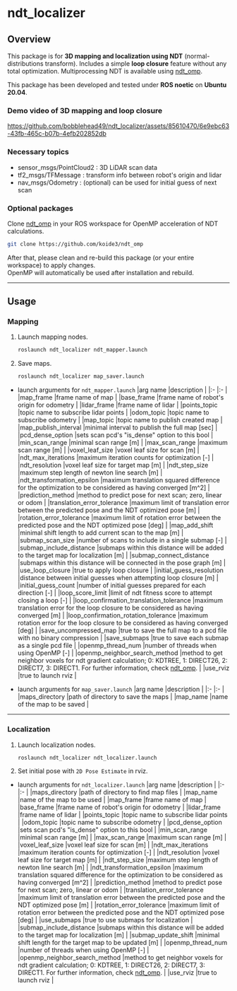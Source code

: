 # ndt_localizer

## Overview
This package is for **3D mapping and localization using NDT** (normal-distributions transform).
Includes a simple **loop closure** feature without any total optimization. Multiprocessing NDT is available using [ndt_omp](https://github.com/koide3/ndt_omp#ndt_omp).

This package has been developed and tested under **ROS noetic** on **Ubuntu 20.04**.  

### Demo video of 3D mapping and loop closure 

https://github.com/bobblehead49/ndt_localizer/assets/85610470/6e9ebc63-43fb-465c-b07b-4efb202852db

### Necessary topics
- sensor_msgs/PointCloud2 : 3D LiDAR scan data
- tf2_msgs/TFMessage : transform info between robot's origin and lidar
- nav_msgs/Odometry : (optional) can be used for initial guess of next scan

### Optional packages
Clone [ndt_omp](https://github.com/koide3/ndt_omp) in your ROS workspace for OpenMP acceleration of NDT calculations.  
```bash
git clone https://github.com/koide3/ndt_omp
```
After that, please clean and re-build this package (or your entire workspace) to apply changes.  
OpenMP will automatically be used after installation and rebuild.

---

## Usage

### Mapping
1. Launch mapping nodes.
    ```bash
    roslaunch ndt_localizer ndt_mapper.launch
    ```

1. Save maps.
    ```bash
    roslaunch ndt_localizer map_saver.launch
    ```

- launch arguments for `ndt_mapper.launch`
    |arg name                                   |description                                                                                                |
    |:-                                         |:-                                                                                                         |
    |map_frame                                  |frame name of map                                                                                          |
    |base_frame                                 |frame name of robot's origin for odometry                                                                  |
    |lidar_frame                                |frame name of lidar                                                                                        |
    |points_topic                               |topic name to subscribe lidar points                                                                       |
    |odom_topic                                 |topic name to subscribe odometry                                                                           |
    |map_topic                                  |topic name to publish created map                                                                          |
    |map_publish_interval                       |minimal interval to publish the full map [sec]                                                             |
    |pcd_dense_option                           |sets scan pcd's "is_dense" option to this bool                                                             |
    |min_scan_range                             |minimal scan range [m]                                                                                     |
    |max_scan_range                             |maximum scan range [m]                                                                                     |
    |voxel_leaf_size                            |voxel leaf size for scan [m]                                                                               |
    |ndt_max_iterations                         |maximum iteration counts for optimization [-]                                                              |
    |ndt_resolution                             |voxel leaf size for target map [m]                                                                         |
    |ndt_step_size                              |maximum step length of newton line search [m]                                                              |
    |ndt_transformation_epsilon                 |maximum translation squared difference for the optimization to be considered as having converged [m^2]     |
    |prediction_method                          |method to predict pose for next scan; zero, linear or odom                                                 |
    |translation_error_tolerance                |maximum limit of translation error between the predicted pose and the NDT optimized pose [m]               |
    |rotation_error_tolerance                   |maximum limit of rotation error between the predicted pose and the NDT optimized pose [deg]                |
    |map_add_shift                              |minimal shift length to add current scan to the map [m]                                                    |
    |submap_scan_size                           |number of scans to include in a single submap [-]                                                          |
    |submap_include_distance                    |submaps within this distance will be added to the target map for localization [m]                          |
    |submap_connect_distance                    |submaps within this distance will be connected in the pose graph [m]                                       |
    |use_loop_closure                           |true to apply loop closure                                                                                 |
    |initial_guess_resolution                   |distance between initial guesses when attempting loop closure [m]                                          |
    |initial_guess_count                        |number of initial guesses prepared for each direction [-]                                                  |
    |loop_score_limit                           |limit of ndt fitness score to attempt closing a loop [-]                                                   |
    |loop_confirmation_translation_tolerance    |maximum translation error for the loop closure to be considered as having converged [m]                    |
    |loop_confirmation_rotation_tolerance       |maximum rotation error for the loop closure to be considered as having converged [deg]                     |
    |save_uncompressed_map                      |true to save the full map to a pcd file with no binary compression                                         |
    |save_submaps                               |true to save each submap as a single pcd file                                                              |
    |openmp_thread_num                          |number of threads when using OpenMP [-]                                                                    |
    |openmp_neighbor_search_method              |method to get neighbor voxels for ndt gradient calculation; 0: KDTREE, 1: DIRECT26, 2: DIRECT7, 3: DIRECT1. For further information, check [ndt_omp](https://github.com/koide3/ndt_omp#ndt_omp). |
    |use_rviz                                   |true to launch rviz                                                                                        |

- launch arguments for `map_saver.launch`
    |arg name                                   |description                                                                                                |
    |:-                                         |:-                                                                                                         |
    |maps_directory                             |path of directory to save the maps                                                                         |
    |map_name                                   |name of the map to be saved                                                                                |

---

### Localization
1. Launch localization nodes.
    ```bash
    roslaunch ndt_localizer ndt_localizer.launch
    ```

2. Set initial pose with `2D Pose Estimate` in rviz.

- launch arguments for `ndt_localizer.launch`
    |arg name                                   |description                                                                                                |
    |:-                                         |:-                                                                                                         |
    |maps_directory                             |path of directory to find map files                                                                        |
    |map_name                                   |name of the map to be used                                                                                 |
    |map_frame                                  |frame name of map                                                                                          |
    |base_frame                                 |frame name of robot's origin for odometry                                                                  |
    |lidar_frame                                |frame name of lidar                                                                                        |
    |points_topic                               |topic name to subscribe lidar points                                                                       |
    |odom_topic                                 |topic name to subscribe odometry                                                                           |
    |pcd_dense_option                           |sets scan pcd's "is_dense" option to this bool                                                             |
    |min_scan_range                             |minimal scan range [m]                                                                                     |
    |max_scan_range                             |maximum scan range [m]                                                                                     |
    |voxel_leaf_size                            |voxel leaf size for scan [m]                                                                               |
    |ndt_max_iterations                         |maximum iteration counts for optimization [-]                                                              |
    |ndt_resolution                             |voxel leaf size for target map [m]                                                                         |
    |ndt_step_size                              |maximum step length of newton line search [m]                                                              |
    |ndt_transformation_epsilon                 |maximum translation squared difference for the optimization to be considered as having converged [m^2]     |
    |prediction_method                          |method to predict pose for next scan; zero, linear or odom                                                 |
    |translation_error_tolerance                |maximum limit of translation error between the predicted pose and the NDT optimized pose [m]               |
    |rotation_error_tolerance                   |maximum limit of rotation error between the predicted pose and the NDT optimized pose [deg]                |
    |use_submaps                                |true to use submaps for localization                                                                       |
    |submap_include_distance                    |submaps within this distance will be added to the target map for localization [m]                          |
    |submap_update_shift                        |minimal shift length for the target map to be updated [m]                                                  |
    |openmp_thread_num                          |number of threads when using OpenMP [-]                                                                    |
    |openmp_neighbor_search_method              |method to get neighbor voxels for ndt gradient calculation; 0: KDTREE, 1: DIRECT26, 2: DIRECT7, 3: DIRECT1. For further information, check [ndt_omp](https://github.com/koide3/ndt_omp#ndt_omp). |
    |use_rviz                                   |true to launch rviz                                                                                        |
